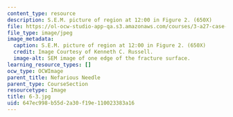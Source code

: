 ```yaml
---
content_type: resource
description: S.E.M. picture of region at 12:00 in Figure 2. (650X)
file: https://ol-ocw-studio-app-qa.s3.amazonaws.com/courses/3-a27-case-studies-in-forensic-metallurgy-fall-2007/647ec998b55d2a30f19e110023383a16_6-3.jpg
file_type: image/jpeg
image_metadata:
  caption: S.E.M. picture of region at 12:00 in Figure 2. (650X)
  credit: Image Courtesy of Kenneth C. Russell.
  image-alt: SEM image of one edge of the fracture surface.
learning_resource_types: []
ocw_type: OCWImage
parent_title: Nefarious Needle
parent_type: CourseSection
resourcetype: Image
title: 6-3.jpg
uid: 647ec998-b55d-2a30-f19e-110023383a16
---
```

